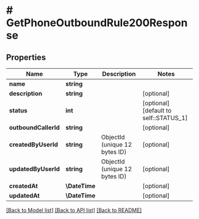 # # GetPhoneOutboundRule200Response

## Properties

Name | Type | Description | Notes
------------ | ------------- | ------------- | -------------
**name** | **string** |  |
**description** | **string** |  | [optional]
**status** | **int** |  | [optional] [default to self::STATUS_1]
**outboundCallerId** | **string** |  | [optional]
**createdByUserId** | **string** | ObjectId (unique 12 bytes ID) | [optional]
**updatedByUserId** | **string** | ObjectId (unique 12 bytes ID) | [optional]
**createdAt** | **\DateTime** |  | [optional]
**updatedAt** | **\DateTime** |  | [optional]

[[Back to Model list]](../../README.md#models) [[Back to API list]](../../README.md#endpoints) [[Back to README]](../../README.md)
